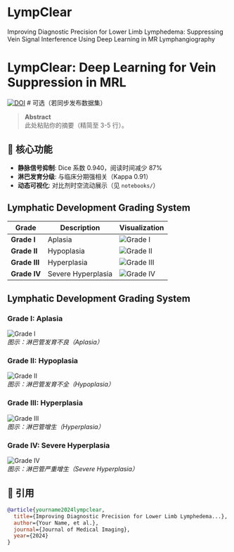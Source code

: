 # LympClear
Improving Diagnostic Precision for Lower Limb Lymphedema: Suppressing Vein Signal Interference Using Deep Learning in MR Lymphangiography

# LympClear: Deep Learning for Vein Suppression in MRL

[![DOI](https://zenodo.org/badge/DOI/10.5281/zenodo.xxxxxx.svg)](https://doi.org/10.xxxx/zenodo.xxxxxx)  # 可选（若同步发布数据集）

> **Abstract**  
> 此处粘贴你的摘要（精简至 3-5 行）。

## 🚀 核心功能
- **静脉信号抑制**: Dice 系数 0.940，阅读时间减少 87%  
- **淋巴发育分级**: 与临床分期强相关（Kappa 0.91）  
- **动态可视化**: 对比剂时空流动展示（见 `notebooks/`）  

## Lymphatic Development Grading System

| Grade       | Description        | Visualization                      |
|-------------|--------------------|------------------------------------|
| **Grade I** | Aplasia            | ![Grade I](figures/grade_i.png)    |
| **Grade II**| Hypoplasia         | ![Grade II](figures/grade_ii.png)  |
| **Grade III**| Hyperplasia        | ![Grade III](figures/grade_iii.png)|
| **Grade IV**| Severe Hyperplasia | ![Grade IV](figures/grade_iv.png)  |

## Lymphatic Development Grading System

### Grade I: Aplasia
![Grade I](zeromip_image_comparison_vein_10716_0000.nii.png)  
*图示：淋巴管发育不良（Aplasia）*

### Grade II: Hypoplasia  
![Grade II](figures/grade_ii.png)  
*图示：淋巴管发育不全（Hypoplasia）*

### Grade III: Hyperplasia  
![Grade III](figures/grade_iii.png)  
*图示：淋巴管增生（Hyperplasia）*

### Grade IV: Severe Hyperplasia  
![Grade IV](figures/grade_iv.png)  
*图示：淋巴管严重增生（Severe Hyperplasia）*

## 📄 引用
```bibtex
@article{yourname2024lympclear,
  title={Improving Diagnostic Precision for Lower Limb Lymphedema...},
  author={Your Name, et al.},
  journal={Journal of Medical Imaging},
  year={2024}
}
